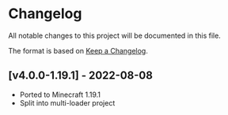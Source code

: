 # Changelog
All notable changes to this project will be documented in this file.

The format is based on [Keep a Changelog].

## [v4.0.0-1.19.1] - 2022-08-08
- Ported to Minecraft 1.19.1
- Split into multi-loader project

[Keep a Changelog]: https://keepachangelog.com/en/1.0.0/
